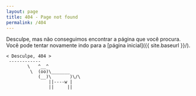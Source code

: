 ```yaml
---
layout: page
title: 404 - Page not found
permalink: /404
---
```


Desculpe, mas não conseguimos encontrar a página que você procura. Você pode tentar novamente indo para a [página inicial]({{ site.baseurl }}/).

```
< Desculpe, 404 >
 ------------
        \   ^__^
         \  (oo)\_______
            (__)\       )\/\
                ||----w |
                ||     ||
```
